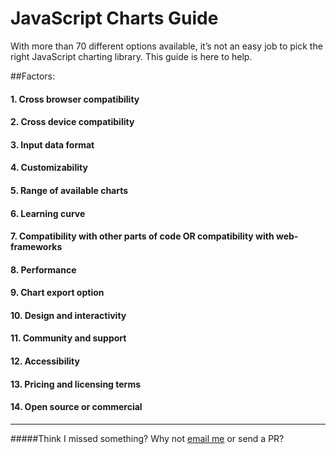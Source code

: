 # JavaScript Charts Guide

With more than 70 different options available, it’s not an easy job to pick the right JavaScript charting library. This guide is here to help.

##Factors:
#### 1. Cross browser compatibility
#### 2. Cross device compatibility 
#### 3. Input data format
#### 4. Customizability
#### 5. Range of available charts
#### 6. Learning curve
#### 7. Compatibility with other parts of code OR compatibility with web-frameworks
#### 8. Performance
#### 9. Chart export option
#### 10. Design and interactivity
#### 11. Community and support
#### 12. Accessibility
#### 13. Pricing and licensing terms
#### 14. Open source or commercial

---

#####Think I missed something? Why not [email me](mailto:lalwani.vikas20@gmail.com) or send a PR?
